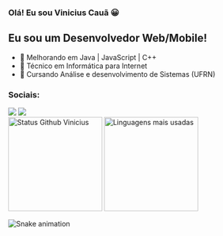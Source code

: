 ### Olá! Eu sou Vinicius Cauã 😀

## Eu sou um Desenvolvedor Web/Mobile!

- 🌱  Melhorando em Java | JavaScript | C++
- 👯  Técnico em Informática para Internet
- 🥅  Cursando Análise e desenvolvimento de Sistemas (UFRN)

### Sociais:

<div>
  <a href="https://instagram.com/oviniciuscaua" target="_blank"><img src="https://img.shields.io/badge/-Instagram-%23E4405F?style=for-the-badge&logo=instagram&logoColor=white" target="_blank"></a>
  <a href="https://www.linkedin.com/in/vinicius-cau%C3%A3-792682205/" target="_blank"><img src="https://img.shields.io/badge/-LinkedIn-%230077B5?style=for-the-badge&logo=linkedin&logoColor=white" target="_blank"></a> 
</div>

<div>
<img width="190em" alt="Status Github Vinicius" src="https://github-readme-stats.vercel.app/api?username=viniciuscaua&show_icons=true&theme=dracula" />
<img width="190em" alt="Linguagens mais usadas" src="https://github-readme-stats.vercel.app/api/top-langs/?username=viniciuscaua&layout=compact&theme=dracula"/>
</div>

![Snake animation](https://github.com/viniciuscaua/viniciuscaua/blob/output/github-contribution-grid-snake.svg)
